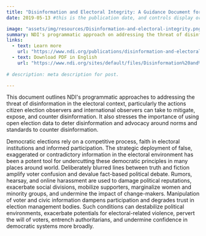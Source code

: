 ```yaml
---
title: "Disinformation and Electoral Integrity: A Guidance Document for NDI Elections Programs"
date: 2019-05-13 #this is the publication date, and controls display order.

image: "assets/img/resources/Disinformation-and-electoral-integrity.png"
summary: NDI's programmatic approach on addressing the threat of disinformation in the electoral context.
links:
  - text: Learn more
    url: "https://www.ndi.org/publications/disinformation-and-electoral-integrity-guidance-document-ndi-elections-programs"
  - text: Download PDF in English
    url: "https://www.ndi.org/sites/default/files/Disinformation%20and%20Electoral%20Integrity_NDI_External_Updated%20May%202019%20%281%29.pdf"
    
# description: meta description for post.

---
```

This document outlines NDI's programmatic approaches to addressing the threat of disinformation in the electoral context, particularly the actions citizen election observers and international observers can take to mitigate, expose, and counter disinformation. It also stresses the importance of using open election data to deter disinformation and advocacy around norms and standards to counter disinformation. 

Democratic elections rely on a competitive process, faith in electoral institutions and informed participation. The strategic deployment of false, exaggerated or contradictory information in the electoral environment has been a potent tool for undercutting these democratic principles in many places around world. Deliberately blurred lines between truth and fiction amplify voter confusion and devalue fact-based political debate. Rumors, hearsay, and online harassment are used to damage political reputations, exacerbate social divisions, mobilize supporters, marginalize women and minority groups, and undermine the impact of change-makers. Manipulation of voter and civic information dampens participation and degrades trust in election management bodies. Such conditions can destabilize political environments, exacerbate potentials for electoral-related violence, pervert the will of voters, entrench authoritarians, and undermine confidence in democratic systems more broadly.
